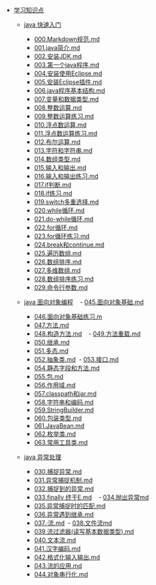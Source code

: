 - [学习知识点](https://github.com/oqq5518/Liao-Zhou)
  - [java 快速入门](https://www.feiyangedu.com/course/1ap0g7pr70ag08400003)
    - [000.Markdown规范.md](https://github.com/oqq5518/Liao-Zhou/blob/master/000.Markdown%E8%A7%84%E8%8C%83.md)
    - [001.java简介.md](https://github.com/oqq5518/Liao-Zhou/blob/master/001.java%E7%AE%80%E4%BB%8B.md)
    - [002.安装JDK.md](https://github.com/oqq5518/Liao-Zhou/blob/master/002.%E5%AE%89%E8%A3%85JDK.md)
    - [003.第一个java程序.md](https://github.com/oqq5518/Liao-Zhou/blob/master/003.%E7%AC%AC%E4%B8%80%E4%B8%AAjava%E7%A8%8B%E5%BA%8F.md)
    - [004.安装使用Eclipse.md](https://github.com/oqq5518/Liao-Zhou/blob/master/004.%E5%AE%89%E8%A3%85%E4%BD%BF%E7%94%A8Eclipse.md)
    - [005.安装Eclipse插件.md](https://github.com/oqq5518/Liao-Zhou/blob/master/005.%E5%AE%89%E8%A3%85Eclipse%E6%8F%92%E4%BB%B6.md)
    - [006.java程序基本结构.md](https://github.com/oqq5518/Liao-Zhou/blob/master/006.java%E7%A8%8B%E5%BA%8F%E5%9F%BA%E6%9C%AC%E7%BB%93%E6%9E%84.md)
    - [007.变量和数据类型.md](https://github.com/oqq5518/Liao-Zhou/blob/master/007.%E5%8F%98%E9%87%8F%E5%92%8C%E6%95%B0%E6%8D%AE%E7%B1%BB%E5%9E%8B.md)
    - [008.整数运算.md](https://github.com/oqq5518/Liao-Zhou/blob/master/008.%E6%95%B4%E6%95%B0%E8%BF%90%E7%AE%97.md)
    - [009.整数运算练习.md](https://github.com/oqq5518/Liao-Zhou/blob/master/009.%E6%95%B4%E6%95%B0%E8%BF%90%E7%AE%97%E7%BB%83%E4%B9%A0.md)
    - [010.浮点数运算.md](https://github.com/oqq5518/Liao-Zhou/blob/master/010.%E6%B5%AE%E7%82%B9%E6%95%B0%E8%BF%90%E7%AE%97.md)
    - [011.浮点数运算练习.md](https://github.com/oqq5518/Liao-Zhou/blob/master/011.%E6%B5%AE%E7%82%B9%E6%95%B0%E8%BF%90%E7%AE%97%E7%BB%83%E4%B9%A0.md)
    - [012.布尔运算.md](https://github.com/oqq5518/Liao-Zhou/blob/master/012.%E5%B8%83%E5%B0%94%E8%BF%90%E7%AE%97.md)
    - [013.字符和字符串.md](https://github.com/oqq5518/Liao-Zhou/blob/master/013.%E5%AD%97%E7%AC%A6%E5%92%8C%E5%AD%97%E7%AC%A6%E4%B8%B2.md)
    - [014.数组类型.md](https://github.com/oqq5518/Liao-Zhou/blob/master/014.%E6%95%B0%E7%BB%84%E7%B1%BB%E5%9E%8B.md)
    - [015.输入和输出.md](https://github.com/oqq5518/Liao-Zhou/blob/master/015.%E8%BE%93%E5%85%A5%E5%92%8C%E8%BE%93%E5%87%BA.md)
    - [016.输入和输出练习.md](https://github.com/oqq5518/Liao-Zhou/blob/master/016.%E8%BE%93%E5%85%A5%E5%92%8C%E8%BE%93%E5%87%BA%E7%BB%83%E4%B9%A0.md)
    - [017.if判断.md](https://github.com/oqq5518/Liao-Zhou/blob/master/017.if%E5%88%A4%E6%96%AD.md)
    - [018.if练习.md](https://github.com/oqq5518/Liao-Zhou/blob/master/018.if%E7%BB%83%E4%B9%A0.md)
    - [019.switch多重选择.md](https://github.com/oqq5518/Liao-Zhou/blob/master/019.switch%E5%A4%9A%E9%87%8D%E9%80%89%E6%8B%A9.md)
    - [020.while循环.md](https://github.com/oqq5518/Liao-Zhou/blob/master/020.while%E5%BE%AA%E7%8E%AF.md)
    - [021.do-while循环.md](https://github.com/oqq5518/Liao-Zhou/blob/master/021.do-while%E5%BE%AA%E7%8E%AF.md)
    - [022.for循环.md](https://github.com/oqq5518/Liao-Zhou/blob/master/022.for%E5%BE%AA%E7%8E%AF.md)
    - [023.for循环练习.md](https://github.com/oqq5518/Liao-Zhou/blob/master/023.for%E5%BE%AA%E7%8E%AF%E7%BB%83%E4%B9%A0.md)
    - [024.break和continue.md](https://github.com/oqq5518/Liao-Zhou/blob/master/024.break%E5%92%8Ccontinue.md)
    - [025.遍历数组.md](https://github.com/oqq5518/Liao-Zhou/blob/master/025.%E9%81%8D%E5%8E%86%E6%95%B0%E7%BB%84.md)
    - [026.数组排序.md](https://github.com/oqq5518/Liao-Zhou/blob/master/026.%E6%95%B0%E7%BB%84%E6%8E%92%E5%BA%8F.md)
    - [027.多维数组.md](https://github.com/oqq5518/Liao-Zhou/blob/master/027.%E5%A4%9A%E7%BB%B4%E6%95%B0%E7%BB%84.md)
    - [028.数组排序练习.md](https://github.com/oqq5518/Liao-Zhou/blob/master/028.%E6%95%B0%E7%BB%84%E6%8E%92%E5%BA%8F%E7%BB%83%E4%B9%A0.md)
    - [029.命令行参数.md](https://github.com/oqq5518/Liao-Zhou/blob/master/029.%E5%91%BD%E4%BB%A4%E8%A1%8C%E5%8F%82%E6%95%B0.md)

  - [java 面向对象编程](https://www.feiyangedu.com/course/1ap264u8a0ag0810005a)
    - [045.面向对象基础.md](https://github.com/oqq5518/Liao-Zhou/blob/master/045.%E9%9D%A2%E5%90%91%E5%AF%B9%E8%B1%A1%E5%9F%BA%E7%A1%80.md)
    - [046.面向对象基础练习.m](https://github.com/oqq5518/Liao-Zhou/blob/master/046.%E9%9D%A2%E5%90%91%E5%AF%B9%E8%B1%A1%E5%9F%BA%E7%A1%80%E7%BB%83%E4%B9%A0.md)
    - [047.方法.md](https://github.com/oqq5518/Liao-Zhou/blob/master/047.%E6%96%B9%E6%B3%95.md)
    - [048.构造方法.md](https://github.com/oqq5518/Liao-Zhou/blob/master/048.%E6%9E%84%E9%80%A0%E6%96%B9%E6%B3%95.md)
    - [049.方法重载.md](https://github.com/oqq5518/Liao-Zhou/blob/master/049.%E6%96%B9%E6%B3%95%E9%87%8D%E8%BD%BD.md)
    - [050.继承.md](https://github.com/oqq5518/Liao-Zhou/blob/master/050.%E7%BB%A7%E6%89%BF.md)
    - [051.多态.md](https://github.com/oqq5518/Liao-Zhou/blob/master/051.%E5%A4%9A%E6%80%81.md)
    - [052.抽象类.md](https://github.com/oqq5518/Liao-Zhou/blob/master/052.%E6%8A%BD%E8%B1%A1%E7%B1%BB.md)
    - [053.接口.md](https://github.com/oqq5518/Liao-Zhou/blob/master/053.%E6%8E%A5%E5%8F%A3.md)
    - [054.静态字段和方法.md](https://github.com/oqq5518/Liao-Zhou/blob/master/054.%E9%9D%99%E6%80%81%E5%AD%97%E6%AE%B5%E5%92%8C%E6%96%B9%E6%B3%95.md)
    - [055.包.md](https://github.com/oqq5518/Liao-Zhou/blob/master/055.%E5%8C%85.md)
    - [056.作用域.md](https://github.com/oqq5518/Liao-Zhou/blob/master/056.%E4%BD%9C%E7%94%A8%E5%9F%9F.md)
    - [057.classpath和jar.md](https://github.com/oqq5518/Liao-Zhou/blob/master/057.classpath%E5%92%8Cjar.md)
    - [058.字符串和编码.md](https://github.com/oqq5518/Liao-Zhou/blob/master/058.%E5%AD%97%E7%AC%A6%E4%B8%B2%E5%92%8C%E7%BC%96%E7%A0%81.md)
    - [059.StringBuilder.md](https://github.com/oqq5518/Liao-Zhou/blob/master/059.StringBuilder.md)
    - [060.包装类型.md](https://github.com/oqq5518/Liao-Zhou/blob/master/060.%E5%8C%85%E8%A3%85%E7%B1%BB%E5%9E%8B.md)
    - [061.JavaBean.md](https://github.com/oqq5518/Liao-Zhou/blob/master/061.JavaBean.md)
    - [062.枚举类.md](https://github.com/oqq5518/Liao-Zhou/blob/master/062.%E6%9E%9A%E4%B8%BE%E7%B1%BB.md)
    - [063.常用工具类.md](https://github.com/oqq5518/Liao-Zhou/blob/master/063.%E5%B8%B8%E7%94%A8%E5%B7%A5%E5%85%B7%E7%B1%BB.md)  
    
  - [java 异常处理]()
    - [030.捕捉异常.md](https://github.com/oqq5518/Liao-Zhou/blob/master/030.%E6%8D%95%E6%8D%89%E5%BC%82%E5%B8%B8.md)
    - [031.异常捕捉机制.md](https://github.com/oqq5518/Liao-Zhou/blob/master/031.%E5%BC%82%E5%B8%B8%E6%8D%95%E6%8D%89%E6%9C%BA%E5%88%B6.md)
    - [032.捕捉到的异常.md](https://github.com/oqq5518/Liao-Zhou/blob/master/032.%E6%8D%95%E6%8D%89%E5%88%B0%E7%9A%84%E5%BC%82%E5%B8%B8.md)
    - [033.finally 终于E.md](https://github.com/oqq5518/Liao-Zhou/blob/master/033.finally%20%E7%BB%88%E4%BA%8EE.md)
    - [034.抛出异常md](https://github.com/oqq5518/Liao-Zhou/blob/master/034.%E6%8A%9B%E5%87%BA%E5%BC%82%E5%B8%B8md)
    - [035.异常捕捉时的匹配.md](https://github.com/oqq5518/Liao-Zhou/blob/master/035.%E5%BC%82%E5%B8%B8%E6%8D%95%E6%8D%89%E6%97%B6%E7%9A%84%E5%8C%B9%E9%85%8D.md)
    - [036.异常遇到继承.md](https://github.com/oqq5518/Liao-Zhou/blob/master/036.%E5%BC%82%E5%B8%B8%E9%81%87%E5%88%B0%E7%BB%A7%E6%89%BF.md)
    - [037.·流.md](https://github.com/oqq5518/Liao-Zhou/blob/master/037.%C2%B7%E6%B5%81.md)
    - [038.文件流md](https://github.com/oqq5518/Liao-Zhou/blob/master/038.%E6%96%87%E4%BB%B6%E6%B5%81md)
    - [039.流过滤器(读写基本数据类型).md](https://github.com/oqq5518/Liao-Zhou/blob/master/039.%E6%B5%81%E8%BF%87%E6%BB%A4%E5%99%A8(%E8%AF%BB%E5%86%99%E5%9F%BA%E6%9C%AC%E6%95%B0%E6%8D%AE%E7%B1%BB%E5%9E%8B).md)
    - [040.文本流.md](https://github.com/oqq5518/Liao-Zhou/blob/master/040.%E6%96%87%E6%9C%AC%E6%B5%81.md)
    - [041.汉字编码.md](https://github.com/oqq5518/Liao-Zhou/blob/master/041.%E6%B1%89%E5%AD%97%E7%BC%96%E7%A0%81.md)
    - [042.格式化输入输出.md](https://github.com/oqq5518/Liao-Zhou/blob/master/042.%E6%A0%BC%E5%BC%8F%E5%8C%96%E8%BE%93%E5%85%A5%E8%BE%93%E5%87%BA.md)
    - [043.流的应用.md](https://github.com/oqq5518/Liao-Zhou/blob/master/043.%E6%B5%81%E7%9A%84%E5%BA%94%E7%94%A8.md)
    - [044.对象串行化.md](https://github.com/oqq5518/Liao-Zhou/blob/master/044.%E5%AF%B9%E8%B1%A1%E4%B8%B2%E8%A1%8C%E5%8C%96.md)

